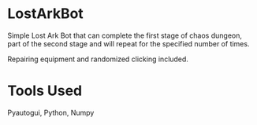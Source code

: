 # LostArkBot

Simple Lost Ark Bot that can complete the first stage of chaos dungeon, part of the second stage and will repeat for the specified number of times.

Repairing equipment and randomized clicking included.

# Tools Used

Pyautogui, Python, Numpy
